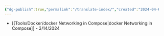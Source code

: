 ```yaml
---
{"dg-publish":true,"permalink":"/translate-index/","created":"2024-04-03T10:25:54.000+08:00","updated":"2024-04-03T10:25:54.000+08:00"}
---
```


+ [[Tools/Docker/docker Networking in Compose\|docker Networking in Compose]] - 3/14/2024